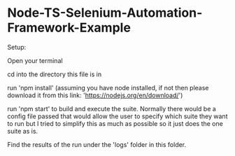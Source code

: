 # Node-TS-Selenium-Automation-Framework-Example

 Setup:

 Open your terminal

 cd into the directory this file is in

 run 'npm install' (assuming you have node installed, if not then please download it from this link: 'https://nodejs.org/en/download/')

 run 'npm start' to build and execute the suite. Normally there would be a config file passed that would allow the user to specify which suite they want to run but I tried to simplify this as much as possible so it just does the one suite as is.

 Find the results of the run under the 'logs' folder in this folder.
